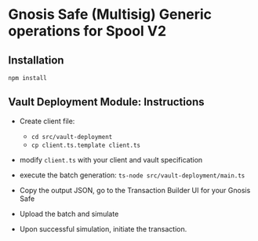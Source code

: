 # Gnosis Safe (Multisig) Generic operations for Spool V2

## Installation

`npm install`

## Vault Deployment Module: Instructions

- Create client file:
    - `cd src/vault-deployment`
    - `cp client.ts.template client.ts`

- modify `client.ts` with your client and vault specification

- execute the batch generation: `ts-node src/vault-deployment/main.ts`

- Copy the output JSON, go to the Transaction Builder UI for your Gnosis Safe

- Upload the batch and simulate

- Upon successful simulation, initiate the transaction.


